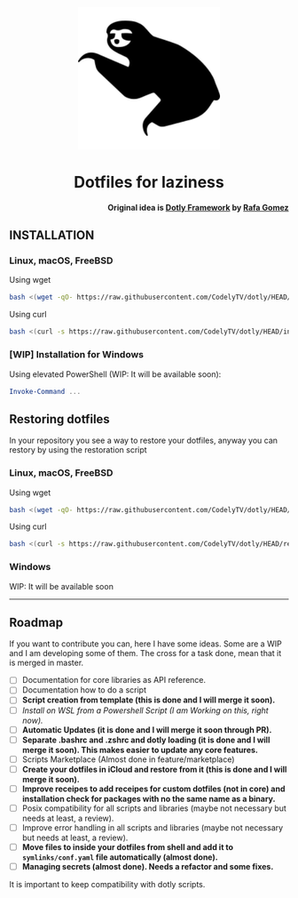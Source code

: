 <style>
<!--
.hcentered { text-align: center }
.right-text { text-align: right }
.logo { width: 256px; height: 256px }
-->
</style>

<p class="hcentered">
  <a href="https://github.com/gtrabanco/sloth">
    <img src="sloth.svg" alt="Sloth Logo" class="logo" />
  </a>
</p>

<h1 class="hcentered">
  Dotfiles for laziness
</h1>

<h4 class="right-text">
  Original idea is <a href="https://github.com/codelytv/dotly" alt="Dotly repository">Dotly Framework</a> by <a href="https://github.com/rgomezcasas" alt="Dotly orginal developer">Rafa Gomez</a>
</h4>

## INSTALLATION

### Linux, macOS, FreeBSD

Using wget
```bash
bash <(wget -qO- https://raw.githubusercontent.com/CodelyTV/dotly/HEAD/installer)
```

Using curl
```bash
bash <(curl -s https://raw.githubusercontent.com/CodelyTV/dotly/HEAD/installer)
```

### [WIP] Installation for Windows

Using elevated PowerShell (WIP: It will be available soon):
```powershell
Invoke-Command ...
```

## Restoring dotfiles

In your repository you see a way to restore your dotfiles, anyway you can restory by using the restoration script

### Linux, macOS, FreeBSD

Using wget
```bash
bash <(wget -qO- https://raw.githubusercontent.com/CodelyTV/dotly/HEAD/restorer)
```

Using curl
```bash
bash <(curl -s https://raw.githubusercontent.com/CodelyTV/dotly/HEAD/restorer)
```
### Windows

WIP: It will be available soon

<hr>

## Roadmap

If you want to contribute you can, here I have some ideas. Some are a WIP and I am developing some of them. The cross for a task done, mean that it is merged in master.

- [ ] Documentation for core libraries as API reference.
- [ ] Documentation how to do a script
- [ ] **Script creation from template (this is done and I will merge it soon).**
- [ ] *Install on WSL from a Powershell Script (I am Working on this, right now).*
- [ ] **Automatic Updates (it is done and I will merge it soon through PR).**
- [ ] **Separate .bashrc and .zshrc and dotly loading (it is done and I will merge it soon). This makes easier to update any core features.**
- [ ] Scripts Marketplace (Almost done in feature/marketplace)
- [ ] **Create your dotfiles in iCloud and restore from it (this is done and I will merge it soon).**
- [ ] **Improve receipes to add receipes for custom dotfiles (not in core) and installation check for packages with no the same name as a binary.**
- [ ] Posix compatibility for all scripts and libraries (maybe not necessary but needs at least, a review).
- [ ] Improve error handling in all scripts and libraries (maybe not necessary but needs at least, a review).
- [ ] **Move files to inside your dotfiles from shell and add it to `symlinks/conf.yaml` file automatically (almost done).**
- [ ] **Managing secrets (almost done). Needs a refactor and some fixes.**

It is important to keep compatibility with dotly scripts.
